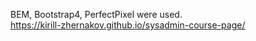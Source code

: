BEM, Bootstrap4, PerfectPixel were used.          
https://kirill-zhernakov.github.io/sysadmin-course-page/

